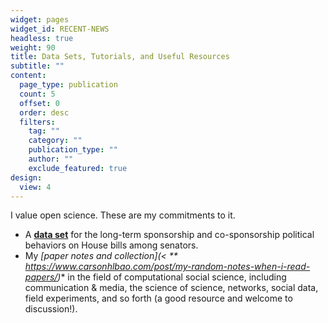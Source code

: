 ```yaml
---
widget: pages
widget_id: RECENT-NEWS
headless: true
weight: 90
title: Data Sets, Tutorials, and Useful Resources
subtitle: ""
content:
  page_type: publication
  count: 5
  offset: 0
  order: desc
  filters:
    tag: ""
    category: ""
    publication_type: ""
    author: ""
    exclude_featured: true
design:
  view: 4
---
```

I value open science. These are my commitments to it.

* A **[data set](https://github.com/hlbao/evolutionofcommunities)** for the long-term sponsorship and co-sponsorship political behaviors on House bills among senators.
* My **[paper notes and collection](<* ** <https://www.carsonhlbao.com/post/my-random-notes-when-i-read-papers/>)** in the field of computational social science, including communication & media, the science of science, networks, social data, field experiments, and so forth (a good resource and welcome to discussion!).
